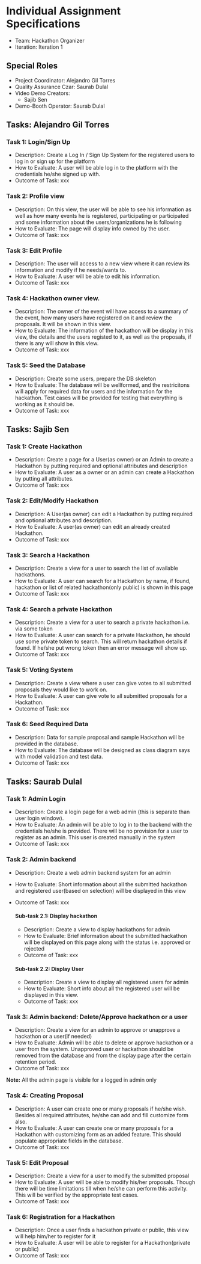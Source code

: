 # Individual Assignment Specifications

- Team: Hackathon Organizer
- Iteration: Iteration 1

## Special Roles

- Project Coordinator: Alejandro Gil Torres 
- Quality Assurance Czar: Saurab Dulal
- Video Demo Creators:
  - Sajib Sen
- Demo-Booth Operator: Saurab Dulal

## Tasks: Alejandro Gil Torres

### Task 1: Login/Sign Up
- Description: Create a Log In / Sign Up System for the registered users to log in or sign up for the platform
- How to Evaluate: A user will be able log in to the platform with the credentials he/she signed up with.
- Outcome of Task: xxx 

### Task 2: Profile view
- Description: On this view, the user will be able to see his information as well as how many events he is registered, participating or participated and some information about the users/organizations he is following
- How to Evaluate: The page will display info owned by the user.
- Outcome of Task: xxx

### Task 3: Edit Profile
- Description: The user will access to a new view where it can review its information and modify if he needs/wants to.
- How to Evaluate: A user will be able to edit his information.
- Outcome of Task: xxx

### Task 4: Hackathon owner view.
- Description: The owner of the event will have access to a summary of the event, how many users have registered on it and review the proposals. It will be shown in this view.
- How to Evaluate: The information of the hackathon will be display in this view, the details and the users registed to it, as well as the proposals, if there is any will show in this view.
- Outcome of Task: xxx

### Task 5: Seed the Database
- Description: Create some users, prepare the DB skeleton
- How to Evaluate: The database will be wellformed, and the restricitons will apply  for required data for users and the information for the hackathon. Test cases will be provided for testing that everything is working as it should be.
- Outcome of Task: xxx

## Tasks: Sajib Sen

### Task 1: Create Hackathon 
- Description: Create a page for a User(as owner) or an Admin to create a Hackathon by putting required and optional attributes and description
- How to Evaluate: A user as a owner or an admin can create a Hackathon by putting all attributes.
- Outcome of Task: xxx

### Task 2: Edit/Modify Hackathon 
- Description: A User(as owner) can edit a Hackathon by putting required and optional attributes and description.
- How to Evaluate: A user(as owner) can edit an already created Hackathon.
- Outcome of Task: xxx

### Task 3: Search a Hackathon
- Description: Create a view for a user to search the list of available hackathons. 
- How to Evaluate: A user can search for a Hackathon by name, if found, hackathon or list of related hackathon(only public) is shown in this page
- Outcome of Task: xxx

### Task 4: Search a private Hackathon
- Description: Create a view for a user to search a private hackathon i.e. via some token
- How to Evaluate: A user can search for a private Hackathon, he should use some private token to search. This will return hackathon details if found. If he/she put wrong token then an error message will show up.
- Outcome of Task: xxx

### Task 5: Voting System
- Description: Create a view where a user can give votes to all submitted proposals they would like to work on.
- How to Evaluate: A user can give vote to all submitted proposals for a Hackathon.
- Outcome of Task: xxx

### Task 6: Seed Required Data
- Description: Data for sample proposal and sample Hackathon will be provided in the database.
- How to Evaluate: The database will be designed as class diagram says with model validation and test data.
- Outcome of Task: xxx

## Tasks: Saurab Dulal

### Task 1: Admin Login
- Description: Create a login page for a web admin (this is separate than user login window). 
- How to Evaluate: An admin will be able to log in to the backend with the credentials he/she is provided. There will be no provision for a user to register as an admin. This user is created manually in the system
- Outcome of Task: xxx

### Task 2: Admin backend 
- Description: Create a web admin backend system for an admin
- How to Evaluate: Short information about all the submitted hackathon and registered user(based on selection) will be displayed in this view 
- Outcome of Task: xxx
    
    #### Sub-task 2.1: Display hackathon
    - Description: Create a view to display hackathons for admin
    - How to Evaluate: Brief information about the submitted hackathon will be displayed on this page along with the status i.e. approved or rejected
    - Outcome of Task: xxx
    
    #### Sub-task 2.2: Display User
    - Description: Create a view to display all registered users for admin
    - How to Evaluate: Short info about all the registered user will be displayed in this view. 
    - Outcome of Task: xxx

### Task 3: Admin backend: Delete/Approve hackathon or a user
- Description: Create a view for an admin to approve or unapprove a hackathon or a user(if needed)
- How to Evaluate: Admin will be able to delete or approve hackathon or a user from the system. Unapproved user or hackathon
should be removed from the database and from the display page after the certain retention period.  
- Outcome of Task: xxx

**Note:** All the admin page is visible for a logged in admin only

### Task 4: Creating Proposal 
- Description: A user can create one or many proposals if he/she wish. Besides all required attributes, he/she can add and fill customize form also.
- How to Evaluate: A user can create one or many proposals for a Hackathon with customizing form as an added feature. This should populate appropriate fields in the database. 
- Outcome of Task: xxx

### Task 5: Edit Proposal
- Description: Create a view for a user to modify the submitted proposal  
- How to Evaluate: A user will be able to modify his/her proposals. Though there will be time limitations till when he/she can perform this activity. This will be verified by the appropriate test cases.
- Outcome of Task: xxx

### Task 6: Registration for a Hackathon
- Description: Once a user finds a hackathon private or public, this view will help him/her to register for it 
- How to Evaluate: A user will be able to register for a Hackathon(private or public)
- Outcome of Task: xxx
